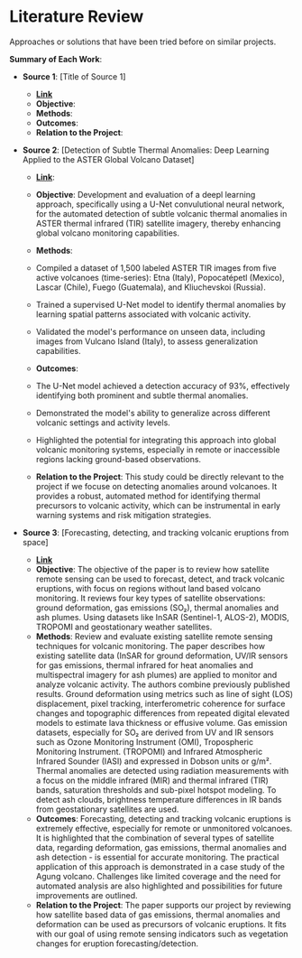 # Literature Review

Approaches or solutions that have been tried before on similar projects.

**Summary of Each Work**:

- **Source 1**: [Title of Source 1]

  - **[Link]()**
  - **Objective**:
  - **Methods**:
  - **Outcomes**:
  - **Relation to the Project**:

- **Source 2**: [Detection of Subtle Thermal Anomalies: Deep Learning Applied to the ASTER Global Volcano Dataset]

  - **[Link](https://ieeexplore.ieee.org/stamp/stamp.jsp?tp=&arnumber=10032629)**: 
  - **Objective**: Development and evaluation of a deepl learning approach, specifically using a U-Net convulutional neural network, for the automated detection of subtle volcanic thermal anomalies in ASTER thermal infrared (TIR) satellite imagery, thereby enhancing global volcano monitoring capabilities.
  - **Methods**:
  - Compiled a dataset of 1,500 labeled ASTER TIR images from five active volcanoes (time-series): Etna (Italy), Popocatépetl (Mexico), Lascar (Chile), Fuego (Guatemala), and Kliuchevskoi (Russia).
  - Trained a supervised U-Net model to identify thermal anomalies by learning spatial patterns associated with volcanic activity.
  - Validated the model's performance on unseen data, including images from Vulcano Island (Italy), to assess generalization capabilities.
  - **Outcomes**:
  - The U-Net model achieved a detection accuracy of 93%, effectively identifying both prominent and subtle thermal anomalies.
  - Demonstrated the model's ability to generalize across different volcanic settings and activity levels.
  - Highlighted the potential for integrating this approach into global volcanic monitoring systems, especially in remote or inaccessible regions lacking ground-based observations.

  - **Relation to the Project**: This study could be directly relevant to the project if we focuse on detecting anomalies around volcanoes. It provides a robust, automated method for identifying thermal precursors to volcanic activity, which can be instrumental in early warning systems and risk mitigation strategies.

- **Source 3**: [Forecasting, detecting, and tracking volcanic eruptions from space]

  - **[Link](https://doi.org/10.1007/s41976-020-00034-x)**
  - **Objective**: The objective of the paper is to review how satellite remote sensing can be used to forecast, detect, and track volcanic eruptions, with focus on regions without land based volcano monitoring. It reviews four key types of satellite observations: ground deformation, gas emissions (SO₂), thermal anomalies  and ash plumes. Using datasets like InSAR (Sentinel-1, ALOS-2), MODIS, TROPOMI and geostationary weather satellites.
  - **Methods**: Review and evaluate existing satellite remote sensing techniques for volcanic monitoring. The paper describes how existing satellite data (InSAR for ground deformation, UV/IR sensors for gas emissions, thermal infrared for heat anomalies and multispectral imagery for ash plumes) are applied to monitor and analyze volcanic activity.
  The authors combine previously published results. Ground deformation using metrics such as line of sight (LOS) displacement, pixel tracking, interferometric coherence for surface changes and topographic differences from repeated digital elevated models to estimate lava thickness or effusive volume. Gas emission datasets, especially for SO₂ are derived from UV and IR sensors such as Ozone Monitoring Instrument (OMI), Tropospheric Monitoring Instrument. (TROPOMI) and Infrared Atmospheric Infrared Sounder (IASI) and expressed in Dobson units or g/m². Thermal anomalies are detected using radiation measurements with a focus on the middle infrared (MIR) and thermal infrared (TIR) bands, saturation thresholds and sub-pixel hotspot modeling. To detect ash clouds, brightness temperature differences in IR bands from geostationary satellites are used.
  - **Outcomes**: Forecasting, detecting and tracking volcanic eruptions is extremely effective, especially for remote or unmonitored volcanoes. It is highlighted that the combination of several types of satellite data, regarding deformation, gas emissions, thermal anomalies and ash detection - is essential for accurate monitoring. The practical application of this approach is demonstrated in a case study of the Agung volcano. Challenges like limited coverage and the need for automated analysis are also highlighted and possibilities for future improvements are outlined.
  - **Relation to the Project**: The paper supports our project by reviewing how satellite based data of gas emissions, thermal anomalies and deformation can be used as precursors of volcanic eruptions. It fits with our goal of using remote sensing indicators such as vegetation changes for eruption forecasting/detection.
